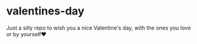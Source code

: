 # valentines-day
Just a silly repo to wish you a nice Valentine's day, with the ones you love or by yourself❤️

